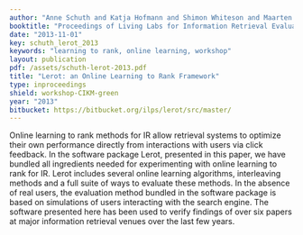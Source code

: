 ```yaml
---
author: "Anne Schuth and Katja Hofmann and Shimon Whiteson and Maarten de Rijke"
booktitle: "Proceedings of Living Labs for Information Retrieval Evaluation workshop at CIKM'13"
date: "2013-11-01"
key: schuth_lerot_2013
keywords: "learning to rank, online learning, workshop"
layout: publication
pdf: /assets/schuth-lerot-2013.pdf
title: "Lerot: an Online Learning to Rank Framework"
type: inproceedings
shield: workshop-CIKM-green
year: "2013"
bitbucket: https://bitbucket.org/ilps/lerot/src/master/
---
```


Online learning to rank methods for IR allow retrieval systems to optimize their own performance directly from
interactions with users via click feedback. In the software package Lerot, presented in this paper, we have bundled all
ingredients needed for experimenting with online learning to rank for IR. Lerot includes several online learning
algorithms, interleaving methods and a full suite of ways to evaluate these methods. In the absence of real users, the
evaluation method bundled in the software package is based on simulations of users interacting with the search engine.
The software presented here has been used to verify findings of over six papers at major information retrieval venues
over the last few years.

